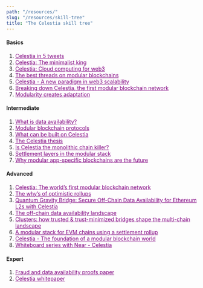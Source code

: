 ```yaml
---
path: "/resources/"
slug: "/resources/skill-tree"
title: "The Celestia skill tree"
---
```


<style>
  a{
  color: purple;
  }
</style>

#### Basics

1. [Celestia in 5 tweets](https://twitter.com/cryptoPothu/status/1509612095922311209)
2. [Celestia: The minimalist king](https://twitter.com/cryptoPothu/status/1506575358140641282)
3. [Celestia: Cloud computing for web3](https://twitter.com/Cov_duk/status/1502058773392801797)
4. [The best threads on modular blockchains](https://twitter.com/CelestiaOrg/status/1512460269821169664?s=20&t=PTGMwQyv4H_eTairko6Z-Q)
5. [Celestia - A new paradigm in web3 scalability](https://knarb.substack.com/p/celestia-a-new-paradigm-in-web3-scalability?s=r)
6. [Breaking down Celestia, the first modular blockchain network](https://www.youtube.com/watch?v=XLldSScJ4gE)
7. [Modularity creates adaptation](https://medium.com/@nickgardner0651/modularity-creates-adaptation-the-celestia-thesis-b00903e59ea8)

#### Intermediate

1. [What is data availability?](https://coinmarketcap.com/alexandria/article/what-is-data-availability)
2. [Modular blockchain protocols](https://rainandcoffee.substack.com/p/modular-blockchain-protocols?s=r)
3. [What can be built on Celestia](https://twitter.com/ptrwtts/status/1509869606906650626?s=20&t=x-EygRFW_vL98bZinp2SwA)
4. [The Celestia thesis](https://rainandcoffee.substack.com/p/the-celestia-thesis?s=r)
5. [Is Celestia the monolithic chain killer?](https://podcasts.apple.com/us/podcast/is-celestia-the-monolithic-chain-killer-the/id1350649166?i=1000550438055)
6. [Settlement layers in the modular stack](https://forum.celestia.org/t/settlement-layers-in-the-modular-stack/205)
7. [Why modular app-specific blockchains are the future](https://medium.com/@Jon_Charbonneau/why-modular-app-specific-blockchains-are-the-future-79652e5c75ec)

#### Advanced

1. [Celestia: The world’s first modular blockchain network](https://www.youtube.com/watch?v=-EYRtqsTkZ4&t=2214s)
2. [The why’s of optimistic rollups](https://medium.com/@adlerjohn/the-why-s-of-optimistic-rollup-7c6a22cbb61a)
3. [Quantum Gravity Bridge: Secure Off-Chain Data Availability for Ethereum L2s with Celestia](https://blog.celestia.org/celestiums/)
4. [The off-chain data availability landscape](https://blog.celestia.org/ethereum-off-chain-data-availability-landscape/)
5. [Clusters: how trusted & trust-minimized bridges shape the multi-chain landscape](https://blog.celestia.org/clusters/)
6. [A modular stack for EVM chains using a settlement rollup](https://forum.celestia.org/t/an-open-modular-stack-for-evm-based-applications-using-celestia-evmos-and-cosmos/89)
7. [Celestia - The foundation of a modular blockchain world](https://medium.com/@Jon_Charbonneau/celestia-the-foundation-of-a-modular-blockchain-world-95900fe2cfb0)
8. [Whiteboard series with Near - Celestia](https://www.youtube.com/watch?v=jM-om3AqH94&list=PLY6ZbXTv11palDOn1wMA_4DDKJ_vcxTiV&index=3&t=3189s)

#### Expert

1. [Fraud and data availability proofs paper](https://arxiv.org/abs/1809.09044)
2. [Celestia whitepaper](https://arxiv.org/abs/1905.09274)
